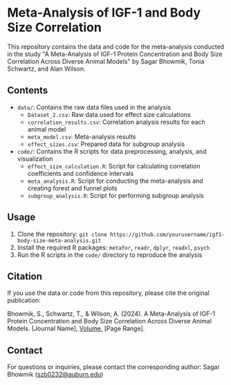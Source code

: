 # Meta-Analysis of IGF-1 and Body Size Correlation

This repository contains the data and code for the meta-analysis conducted in the study "A Meta-Analysis of IGF-1 Protein Concentration and Body Size Correlation Across Diverse Animal Models" by Sagar Bhowmik, Tonia Schwartz, and Alan Wilson.

## Contents

- `data/`: Contains the raw data files used in the analysis
  - `Dataset_2.csv`: Raw data used for effect size calculations
  - `correlation_results.csv`: Correlation analysis results for each animal model
  - `meta_model.csv`: Meta-analysis results
  - `effect_sizes.csv`: Prepared data for subgroup analysis
- `code/`: Contains the R scripts for data preprocessing, analysis, and visualization
  - `effect_size_calculation.R`: Script for calculating correlation coefficients and confidence intervals
  - `meta_analysis.R`: Script for conducting the meta-analysis and creating forest and funnel plots
  - `subgroup_analysis.R`: Script for performing subgroup analysis

## Usage

1. Clone the repository: `git clone https://github.com/yourusername/igf1-body-size-meta-analysis.git`
2. Install the required R packages: `metafor`, `readr`, `dplyr`, `readxl`, `psych`
3. Run the R scripts in the `code/` directory to reproduce the analysis

## Citation

If you use the data or code from this repository, please cite the original publication:

Bhowmik, S., Schwartz, T., & Wilson, A. (2024). A Meta-Analysis of IGF-1 Protein Concentration and Body Size Correlation Across Diverse Animal Models. [Journal Name], [Volume](Issue), [Page Range].

## Contact

For questions or inquiries, please contact the corresponding author:
Sagar Bhowmik (szb0232@auburn.edu)
